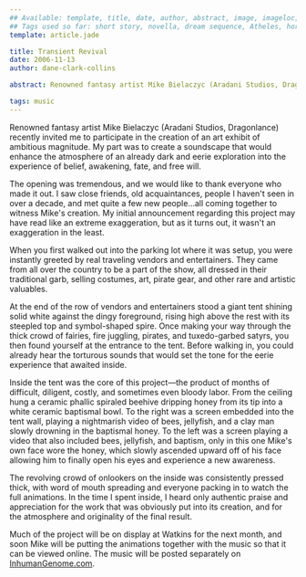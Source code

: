 ```yaml
---
## Available: template, title, date, author, abstract, image, imageloc, tags
## Tags used so far: short story, novella, dream sequence, Atheles, horror, fantasy, dark fantasy, free,gaming, writing craft, fan convention, art, travel, philosophy, music, video
template: article.jade

title: Transient Revival
date: 2006-11-13
author: dane-clark-collins

abstract: Renowned fantasy artist Mike Bielaczyc (Aradani Studios, Dragonlance) recently invited me to create music for an art exhibit of ambitious magnitude.

tags: music
---
```


Renowned fantasy artist Mike Bielaczyc (Aradani Studios, Dragonlance) recently invited me to participate in the creation of an art exhibit of ambitious magnitude. My part was to create a soundscape that would enhance the atmosphere of an already dark and eerie exploration into the experience of belief, awakening, fate, and free will.

<span class="more"></span>

The opening was tremendous, and we would like to thank everyone who made it out. I saw close friends, old acquaintances, people I haven't seen in over a decade, and met quite a few new people...all coming together to witness Mike's creation. My initial announcement regarding this project may have read like an extreme exaggeration, but as it turns out, it wasn't an exaggeration in the least.

When you first walked out into the parking lot where it was setup, you were instantly greeted by real traveling vendors and entertainers. They came from all over the country to be a part of the show, all dressed in their traditional garb, selling costumes, art, pirate gear, and other rare and artistic valuables.

At the end of the row of vendors and entertainers stood a giant tent shining solid white against the dingy foreground, rising high above the rest with its steepled top and symbol-shaped spire. Once making your way through the thick crowd of fairies, fire juggling, pirates, and tuxedo-garbed satyrs, you then found yourself at the entrance to the tent. Before walking in, you could already hear the torturous sounds that would set the tone for the eerie experience that awaited inside.

Inside the tent was the core of this project—the product of months of difficult, diligent, costly, and sometimes even bloody labor. From the ceiling hung a ceramic phallic spiraled beehive dripping honey from its tip into a white ceramic baptismal bowl. To the right was a screen embedded into the tent wall, playing a nightmarish video of bees, jellyfish, and a clay man slowly drowning in the baptismal honey. To the left was a screen playing a video that also included bees, jellyfish, and baptism, only in this one Mike's own face wore the honey, which slowly ascended upward off of his face allowing him to finally open his eyes and experience a new awareness.

The revolving crowd of onlookers on the inside was consistently pressed thick, with word of mouth spreading and everyone packing in to watch the full animations. In the time I spent inside, I heard only authentic praise and appreciation for the work that was obviously put into its creation, and for the atmosphere and originality of the final result.

Much of the project will be on display at Watkins for the next month, and soon Mike will be putting the animations together with the music so that it can be viewed online. The music will be posted separately on <a href="http://www.inhumangenome.com/">InhumanGenome.com</a>.
